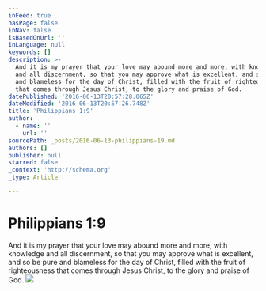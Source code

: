 ```yaml
---
inFeed: true
hasPage: false
inNav: false
isBasedOnUrl: ''
inLanguage: null
keywords: []
description: >-
  And it is my prayer that your love may abound more and more, with knowledge
  and all discernment, so that you may approve what is excellent, and so be pure
  and blameless for the day of Christ, filled with the fruit of righteousness
  that comes through Jesus Christ, to the glory and praise of God.
datePublished: '2016-06-13T20:57:28.065Z'
dateModified: '2016-06-13T20:57:26.748Z'
title: 'Philippians 1:9'
author:
  - name: ''
    url: ''
sourcePath: _posts/2016-06-13-philippians-19.md
authors: []
publisher: null
starred: false
_context: 'http://schema.org'
_type: Article

---
```

# Philippians 1:9

And it is my prayer that your love may abound more and more, with knowledge and all discernment, so that you may approve what is excellent, and so be pure and blameless for the day of Christ, filled with the fruit of righteousness that comes through Jesus Christ, to the glory and praise of God.
![](https://s3-us-west-2.amazonaws.com/the-grid-img/p/4537c4e0a924acc0c1299e7ceed679a0e31e9a35.jpg)